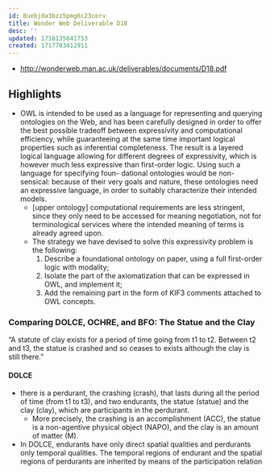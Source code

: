 ```yaml
---
id: 8uebjda3bzz5pmg6c23cerv
title: Wonder Web Deliverable D18
desc: ''
updated: 1718135841753
created: 1717703412911
---
```


- http://wonderweb.man.ac.uk/deliverables/documents/D18.pdf


## Highlights

- OWL is intended to be used as a language for representing and querying ontologies on the Web, and has been carefully designed in order to offer the best possible tradeoff between expressivity and computational efficiency, while guaranteeing at the same time important logical properties such as inferential completeness. The result is a layered logical language allowing for different degrees of expressivity, which is however much less expressive than first-order logic. Using such a language for specifying foun- dational ontologies would be non-sensical: because of their very goals and nature, these ontologies need an expressive language, in order to suitably characterize their intended models.
  - [upper ontology] computational requirements are less stringent, since they only need to be accessed for meaning negotiation, not for terminological services where the intended meaning of terms is already agreed upon.
  - The strategy we have devised to solve this expressivity problem is the following:
    1. Describe a foundational ontology on paper, using a full first-order logic with modality;
    2. Isolate the part of the axiomatization that can be expressed in OWL, and implement it;
    3. Add the remaining part in the form of KIF3 comments attached to OWL concepts.

### Comparing DOLCE, OCHRE, and BFO: The Statue and the Clay

“A statute of clay exists for a period of time going from t1 to t2. Between t2 and t3, the statue is crashed and so ceases to exists although the clay is still there.”

#### DOLCE

- there is a perdurant, the crashing (crash), that lasts during all the period of time (from t1 to t3), and two endurants, the statue (statue) and the clay (clay), which are participants in the perdurant. 
  - More precisely, the crashing is an accomplishment (ACC), the statue is a non-agentive physical object (NAPO), and the clay is an amount of matter (M).
- In DOLCE, endurants have only direct spatial qualities and perdurants only temporal qualities. The temporal regions of endurant and the spatial regions of perdurants are inherited by means of the participation relation 

